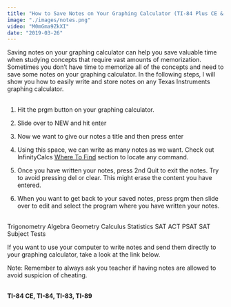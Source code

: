 ```yaml
---
title: "How to Save Notes on Your Graphing Calculator (TI-84 Plus CE & TI-84 Plus)"
image: "./images/notes.png"
video: "M0mGma9ZkXI"
date: "2019-03-26"
---
```


Saving notes on your graphing calculator can help you save valuable time when studying concepts that require vast amounts of memorization. Sometimes you don’t have time to memorize all of the concepts and need to save some notes on your graphing calculator. In the following steps, I will show you how to easily write and store notes on any Texas Instruments graphing calculator.
<br></br>
1. Hit the prgm button on your graphing calculator.

2. Slide over to NEW and hit enter

3. Now we want to give our notes a title and then press enter

4. Using this space, we can write as many notes as we want. Check out InfinityCalcs [Where To Find](https://www.infinitycalcs.com/ti-84-ce/where-to-find/) section to locate any command.

5. Once you have written your notes, press 2nd Quit to exit the notes. Try to avoid pressing del or clear. This might erase the content you have entered.

6. When you want to get back to your saved notes, press prgm then slide over to edit and select the program where you have written your notes.
<br></br>

Trigonometry
Algebra
Geometry
Calculus
Statistics
SAT
ACT
PSAT
SAT Subject Tests

If you want to use your computer to write notes and send them directly to your graphing calculator, take a look at the link below.

Note: Remember to always ask you teacher if having notes are allowed to avoid suspicion of cheating.
<br></br>

**TI-84 CE, TI-84, TI-83, TI-89**
